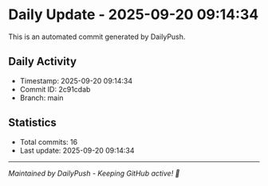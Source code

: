 # Daily Update - 2025-09-20 09:14:34

This is an automated commit generated by DailyPush.

## Daily Activity
- Timestamp: 2025-09-20 09:14:34
- Commit ID: 2c91cdab
- Branch: main

## Statistics
- Total commits: 16
- Last update: 2025-09-20 09:14:34

---
*Maintained by DailyPush - Keeping GitHub active! 🚀*
